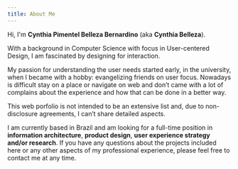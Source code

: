 ```yaml
---
title: About Me
---
```


Hi, I'm **Cynthia Pimentel Belleza Bernardino** (aka **Cynthia Belleza**).

With a background in Computer Science with focus in User-centered Design, I am fascinated by designing for interaction.

My passion for understanding the user needs started early, in the university, when I became with a hobby: evangelizing friends on user focus. Nowadays is difficult stay on a place or navigate on web and don’t came with a lot of complains about the experience and how that can be done in a better way.

This web porfolio is not intended to be an extensive list and, due to non-disclosure agreements, I can’t share detailed aspects.

I am currently based in Brazil and am looking for a full-time position in **information architecture**, **product design**, **user experience strategy and/or research**. If you have any questions about the projects included here or any other aspects of my professional experience, please feel free to contact me at any time.

